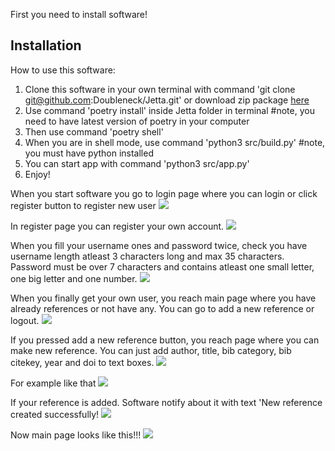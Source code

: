 First you need to install software!

## Installation

How to use this software:

1. Clone this software in your own terminal with command 'git clone git@github.com:Doubleneck/Jetta.git' or download zip package [here](https://github.com/Doubleneck/Jetta/releases/tag/v.0.0.1)
2. Use command 'poetry install' inside Jetta folder in terminal #note, you need to have latest version of poetry in your computer
3. Then use command 'poetry shell'
4. When you are in shell mode, use command 'python3 src/build.py' #note, you must have python installed
5. You can start app with command 'python3 src/app.py'
7. Enjoy!

When you start software you go to login page where you can login or click register button to register new user
![](./pictures/Login.png)

In register page you can register your own account.
![](./pictures/Register.png)

When you fill your username ones and password twice, check you have username length atleast 3 characters long and max 35 characters.
Password must be over 7 characters and contains atleast one small letter, one big letter and one number.
![](./pictures/Register_filled.png)

When you finally get your own user, you reach main page where you have already references or not have any. You can go to add a new reference or logout.
![](./pictures/Main_page.png)

If you pressed add a new reference button, you reach page where you can make new reference. You can just add author, title, bib category, bib citekey, year and doi to text boxes.
![](./pictures/New_reference.png)

For example like that
![](./pictures/Reference_filled.png)

If your reference is added. Software notify about it with text 'New reference created successfully!
![](./pictures/Reference_created_successfully.png)

Now main page looks like this!!!
![](./pictures/Reference_in_main.png)
